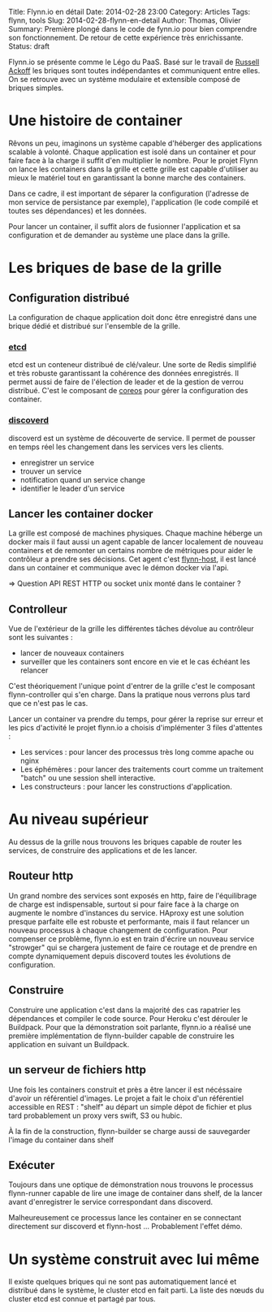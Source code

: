 Title: Flynn.io en détail
Date: 2014-02-28 23:00
Category: Articles
Tags: flynn, tools
Slug: 2014-02-28-flynn-en-detail
Author: Thomas, Olivier
Summary: Première plongé dans le code de fynn.io pour bien comprendre son fonctionnement. De retour de cette expérience très enrichissante.
Status: draft

Flynn.io se présente comme le Légo du PaaS. Basé sur le travail de 
[Russell Ackoff](http://knowledge.wharton.upenn.edu/article/idealized-design-how-bell-labs-imagined-and-created-the-telephone-system-of-the-future/)
les briques sont toutes indépendantes et communiquent entre elles. On se
retrouve avec un système modulaire et extensible composé de briques simples.

# Une histoire de container

Rêvons un peu, imaginons un système capable d'héberger des applications
scalable à volonté. Chaque application est isolé dans un container et pour
faire face à la charge il suffit d'en multiplier le nombre. Pour le projet
Flynn on lance les containers dans la grille et cette grille est capable
d'utiliser au mieux le matériel tout en garantissant la bonne marche des
containers.

Dans ce cadre, il est important de séparer la configuration (l'adresse de mon
service de persistance par exemple), l'application (le code compilé et toutes
ses dépendances) et les données. 

Pour lancer un container, il suffit alors de fusionner l'application et sa
configuration et de demander au système une place dans la grille.

# Les briques de base de la grille

## Configuration distribué

La configuration de chaque application doit donc être enregistré dans une
brique dédié et distribué sur l'ensemble de la grille.

### [etcd](https://coreos.com/using-coreos/etcd/)

etcd est un conteneur distribué de clé/valeur. Une sorte de Redis simplifié et
très robuste garantissant la cohérence des données enregistrés. 
Il permet aussi de faire de l'élection de leader et de la gestion de verrou
distribué. 
C'est le composant de [coreos](https://coreos.com/) pour gérer la configuration
des container.

### [discoverd](https://github.com/flynn/discoverd)

discoverd est un système de découverte de service. Il permet de pousser en
temps réel les changement dans les services vers les clients.

- enregistrer un service
- trouver un service
- notification quand un service change
- identifier le leader d'un service

## Lancer les container docker 

La grille est composé de machines physiques. Chaque machine héberge un docker
mais il faut aussi un agent capable de lancer localement de nouveau containers
et de remonter un certains nombre de métriques pour aider le contrôleur a
prendre ses décisions.
Cet agent c'est [flynn-host](https://github.com/flynn/flynn-host), il est lancé
dans un container et communique avec le démon docker via l'api.

=> Question API REST HTTP ou socket unix monté dans le container ?

## Controlleur

Vue de l'extérieur de la grille les différentes tâches dévolue au contrôleur
sont les suivantes :

- lancer de nouveaux containers
- surveiller que les containers sont encore en vie et le cas échéant les relancer

C'est théoriquement l'unique point d'entrer de la grille c'est le composant
flynn-controller qui s'en charge. Dans la pratique nous verrons plus tard que
ce n'est pas le cas.

Lancer un container va prendre du temps, pour gérer la reprise sur erreur et
les pics d'activité le projet flynn.io a choisis d'implémenter 3 files
d'attentes : 

- Les services : pour lancer des processus très long comme apache ou nginx
- Les éphémères : pour lancer des traitements court comme un traitement "batch"
ou une session shell interactive.
- Les constructeurs : pour lancer les constructions d'application.

# Au niveau supérieur

Au dessus de la grille nous trouvons les briques capable de router les
services, de construire des applications et de les lancer.

## Routeur http
Un grand nombre des services sont exposés en http, faire de l'équilibrage de
charge est indispensable, surtout si pour faire face à la charge on augmente le
nombre d'instances du service. HAproxy est une solution presque parfaite elle est
robuste et performante, mais il faut relancer un nouveau processus à chaque
changement de configuration. 
Pour compenser ce problème, flynn.io est en train d'écrire un nouveau service
"strowger" qui se chargera justement de faire ce routage et de prendre en
compte dynamiquement depuis discoverd toutes les évolutions de configuration.

## Construire
Construire une application c'est dans la majorité des cas rapatrier les
dépendances et compiler le code source. Pour Heroku c'est dérouler le
Buildpack. 
Pour que la démonstration soit parlante, flynn.io a réalisé une première
implémentation de flynn-builder capable de construire les application en
suivant un Buildpack.

## un serveur de fichiers http
Une fois les containers construit et près a être lancer il est nécéssaire
d'avoir un référentiel d'images. 
Le projet a fait le choix d'un référentiel accessible en REST : "shelf" au
départ un simple dépot de fichier et plus tard probablement un proxy vers
swift, S3 ou hubic.

À la fin de la construction, flynn-builder se charge aussi de sauvegarder
l'image du container dans shelf

## Exécuter

Toujours dans une optique de démonstration nous trouvons le processus
flynn-runner capable de lire une image de container dans shelf, de la lancer
avant d'enregistrer le service correspondant dans discoverd. 

Malheureusement ce processus lance les container en se connectant directement
sur discoverd et flynn-host ... Probablement l'effet démo.

# Un système construit avec lui même 

Il existe quelques briques qui ne sont pas automatiquement lancé et distribué dans le
système, le cluster etcd en fait parti. La liste des nœuds du cluster etcd est
connue et partagé par tous. 

